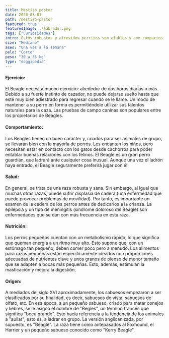 ```yaml
---
title: Mestizo pastor
date: 2020-03-01
path: /mestizo-pastor
featured: true
featuredImage: ./labrador.png
tags: ["Curiosidades"]
intro: Estos robustos y atrevidos perritos son afables y son compactos y atléticos. Una de las razas más comunes sin duda.
size: "Mediano"
aseo: "Una vez a la semana"
pelo: "Corto"
peso: "30 a 35 kg"
type: "doggipedia"
---
```


#### Ejercicio:

El Beagle necesita mucho ejercicio: alrededor de dos horas diarias o más. Debido a su fuerte instinto de cazador, no puede dejarse suelto hasta que esté muy bien adiestrado para regresar cuando se le llame. Un modo de mantener a su perro en forma es permitiéndole utilizar sus talentos naturales para la caza. Las pruebas de campo caninas son populares entre los propietarios de Beagles.

#### Comportamiento:

Los Beagles tienen un buen carácter y, criados para ser animales de grupo, se llevarán bien con la mayoría de perros. Les encantan los niños, pero necesitan estar en contacto con los gatos desde cachorros para poder entablar buenas relaciones con los felinos. El Beagle es un gran perro guardián, que ladrará ante cualquier cosa inusual. Aunque una vez el ladrón haya entrado, el Beagle seguramente preferirá jugar con él.

#### Salud:

En general, se trata de una raza robusta y sana. Sin embargo, al igual que muchas otras razas, puede sufrir displasia de cadera (una enfermedad que puede provocar problemas de movilidad). Por tanto, es importante un examen de la cadera de los perros antes de dedicarlos a la crianza. La epilepsia y un tipo de meningitis (síndrome doloroso del Beagle) son enfermedades que se dan con más frecuencia en esta raza.

#### Nutrición:

Los perros pequeños cuentan con un metabolismo rápido, lo que significa que queman energía a un ritmo muy alto. Esto supone que, con un estómago tan pequeño, deben comer poco pero a menudo. Los alimentos para razas pequeñas están específicamente ideados con proporciones adecuadas de nutrientes clave y unos granos de pienso de menor tamaño que se adapten a bocas más pequeñas. Esto, además, estimulan la masticación y mejora la digestión.

#### Origen:

A mediados del siglo XVI aproximadamente, los sabuesos empezaron a ser clasificados por su finalidad, es decir, sabuesos de vista, sabuesos de olfato, etc. En esa época, a un pequeño sabueso, criado para matar conejos y liebres, se le asignó el nombre de "Begles", un término francés que significa "boca grande". Esto hacía referencia a la tendencia de los animales a "aullar", esto es, a ladrar en grupo. La versión anglicanizada, por supuesto, es "Beagle". La raza tiene como antepasados al Foxhound, el Harrier y un pequeño sabueso conocido como "Kerry Beagle".


